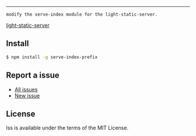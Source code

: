 


---------------------------

```
modify the serve-index module for the light-static-server.
```
[light-static-server](https://www.npmjs.com/package/light-static-server)


## Install

```bash
$ npm install -g serve-index-prefix
```

## Report a issue

* [All issues](https://github.com/zjgnlzq/light-static-server/issuess)
* [New issue](https://github.com/zjgnlzq/light-static-server/issues/new)

## License

lss is available under the terms of the MIT License.
